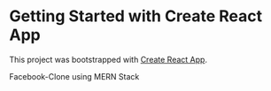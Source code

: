 # Getting Started with Create React App

This project was bootstrapped with [Create React App](https://github.com/facebook/create-react-app).

Facebook-Clone using MERN Stack




